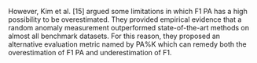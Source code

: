 However, Kim et al. [15] argued some limitations in which F1 PA has a high possibility to be overestimated. They provided empirical evidence that a random anomaly measurement outperformed state-of-the-art methods on almost all benchmark datasets. For this reason, they proposed an alternative evaluation metric named by PA%K which can remedy both the overestimation of F1 PA and underestimation of F1.